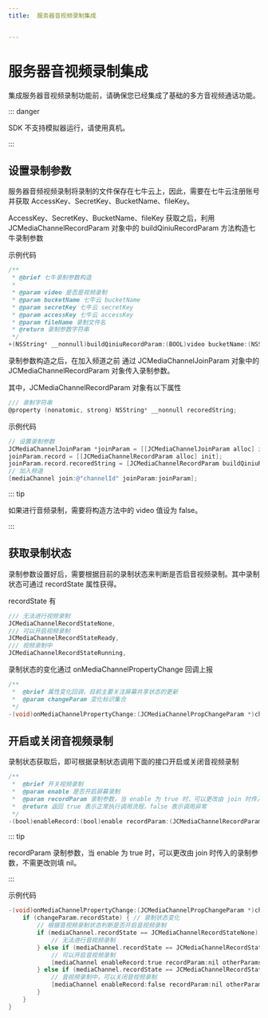 ```yaml
---
title:  服务器音视频录制集成


---
```


# 服务器音视频录制集成

集成服务器音视频录制功能前，请确保您已经集成了基础的多方音视频通话功能。

::: danger

SDK 不支持模拟器运行，请使用真机。

:::



## 设置录制参数

服务器音频视频录制将录制的文件保存在七牛云上，因此，需要在七牛云注册账号并获取 AccessKey、SecretKey、BucketName、fileKey。

AccessKey、SecretKey、BucketName、fileKey 获取之后，利用 JCMediaChannelRecordParam 对象中的 buildQiniuRecordParam 方法构造七牛录制参数

示例代码

```objectivec
/**
 * @brief 七牛录制参数构造
 *
 * @param video 是否是视频录制
 * @param bucketName 七牛云 bucketName
 * @param secretKey 七牛云 secretKey
 * @param accessKey 七牛云 accessKey
 * @param fileName 录制文件名
 * @return 录制参数字符串
 */
+(NSString* __nonnull)buildQiniuRecordParam:(BOOL)video bucketName:(NSString* __nonnull)bucketName secretKey:(NSString* __nonnull)secretKey accessKey:(NSString* __nonnull)accessKey fileName:(NSString* __nonnull)fileName;
```

录制参数构造之后，在加入频道之前 通过 JCMediaChannelJoinParam 对象中的 JCMediaChannelRecordParam 对象传入录制参数。

其中，JCMediaChannelRecordParam 对象有以下属性

```objectivec
/// 录制字符串
@property (nonatomic, strong) NSString* __nonnull recoredString;
```

示例代码

```objectivec
// 设置录制参数
JCMediaChannelJoinParam *joinParam = [[JCMediaChannelJoinParam alloc] init];
joinParam.record = [[JCMediaChannelRecordParam alloc] init];
joinParam.record.recoredString = [JCMediaChannelRecordParam buildQiniuRecordParam:true bucketName:@"QiNiuBucketName" secretKey:@"QiNiuSecretKey" accessKey:@"QiNiuAccessKey" fileName:@"QiNiuFilename"];
// 加入频道
[mediaChannel join:@"channelId" joinParam:joinParam];
```

::: tip

如果进行音频录制，需要将构造方法中的 video 值设为 false。

:::

## 获取录制状态

录制参数设置好后，需要根据目前的录制状态来判断是否启音视频录制。其中录制状态可通过 recordState 属性获得。

recordState 有

```objectivec
/// 无法进行视频录制
JCMediaChannelRecordStateNone,
/// 可以开启视频录制
JCMediaChannelRecordStateReady,
/// 视频录制中
JCMediaChannelRecordStateRunning,
```

录制状态的变化通过 onMediaChannelPropertyChange 回调上报

```objectivec
/**
 *  @brief 属性变化回调，目前主要关注屏幕共享状态的更新
 *  @param changeParam 变化标识集合
 */
-(void)onMediaChannelPropertyChange:(JCMediaChannelPropChangeParam *)changeParam;
```

## 开启或关闭音视频录制

录制状态获取后，即可根据录制状态调用下面的接口开启或关闭音视频录制

```objectivec
/**
 *  @brief 开关视频录制
 *  @param enable 是否开启屏幕录制
 *  @param recordParam 录制参数，当 enable 为 true 时，可以更改由 join 时传入的录制参数，不需更改则填 nil
 *  @return 返回 true 表示正常执行调用流程，false 表示调用异常
 */
-(bool)enableRecord:(bool)enable recordParam:(JCMediaChannelRecordParam* __nullable)recordParam;
```

::: tip

recordParam 录制参数，当 enable 为 true 时，可以更改由 join 时传入的录制参数，不需更改则填 nil。

:::

示例代码

```objectivec
-(void)onMediaChannelPropertyChange:(JCMediaChannelPropChangeParam *)changeParam {
    if (changeParam.recordState) { // 录制状态变化
        // 根据音视频录制状态判断是否开启音视频录制
        if (mediaChannel.recordState == JCMediaChannelRecordStateNone) {
            // 无法进行音视频录制
        } else if (mediaChannel.recordState == JCMediaChannelRecordStateReady) {
            // 可以开启音视频录制
            [mediaChannel enableRecord:true recordParam:nil otherParams:nil];
        } else if (mediaChannel.recordState == JCMediaChannelRecordStateRunning) {
            // 音视频录制中，可以关闭音视频录制
            [mediaChannel enableRecord:false recordParam:nil otherParams:nil];
        }
    }
}
```

